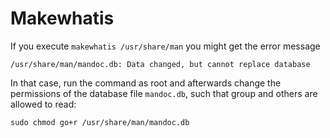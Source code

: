 # Makewhatis

If you execute `makewhatis /usr/share/man` you might get the error message

```
/usr/share/man/mandoc.db: Data changed, but cannot replace database
```

In that case, run the command as root and afterwards change the permissions of the database file `mandoc.db`, such that group and others are allowed to read:

```
sudo chmod go+r /usr/share/man/mandoc.db
```
